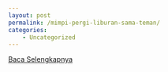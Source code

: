 ```yaml
---
layout: post
permalink: /mimpi-pergi-liburan-sama-teman/
categories:
    - Uncategorized
---
```


[Baca Selengkapnya](/10)